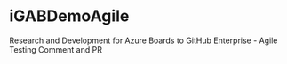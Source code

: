 # iGABDemoAgile
Research and Development for Azure Boards to GitHub Enterprise - Agile Testing Comment and PR
